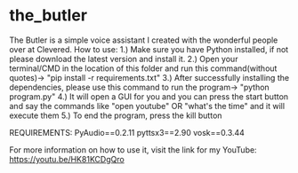 # the_butler
The Butler is a simple voice assistant I created with the wonderful people over at Clevered.
How to use:
1.) Make sure you have Python installed, if not please download the latest version and install it.
2.) Open your terminal/CMD in the location of this folder and run this command(without quotes)-> "pip install -r requirements.txt"
3.) After successfully installing the dependencies, please use this command to run the program-> "python program.py"
4.) It will open a GUI for you and you can press the start button and say the commands like "open youtube" OR "what's the time" and it will execute them
5.) To end the program, press the kill button

REQUIREMENTS:
PyAudio==0.2.11
pyttsx3==2.90
vosk==0.3.44

For more information on how to use it, visit the link for my YouTube: https://youtu.be/HK81KCDgQro
